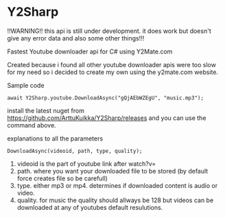 # Y2Sharp

 !!WARNING!! this api is still under development. it does work but doesn't give any error data and also some other things!!!

Fastest Youtube downloader api for C# using Y2Mate.com

Created because i found all other youtube downloader apis were too slow for my need so i decided to create my own using the y2mate.com website.

Sample code

```
await Y2Sharp.youtube.DownloadAsync("gQjAEbWZEgU", "music.mp3");
```

install the latest nuget from https://github.com/ArttuKuikka/Y2Sharp/releases and you can use the command above. 

explanations to all the parameters

```
DownloadAsync(videoid, path, type, quality);
```
1. videoid is the part of youtube link after watch?v=
2. path. where you want your downloaded file to be stored (by default force creates file so be carefull)
3. type. either mp3 or mp4. determines if downloaded content is audio or video.
4. quality. for music the quality should allways be 128 but videos can be downloaded at any of youtubes default resulutions.
